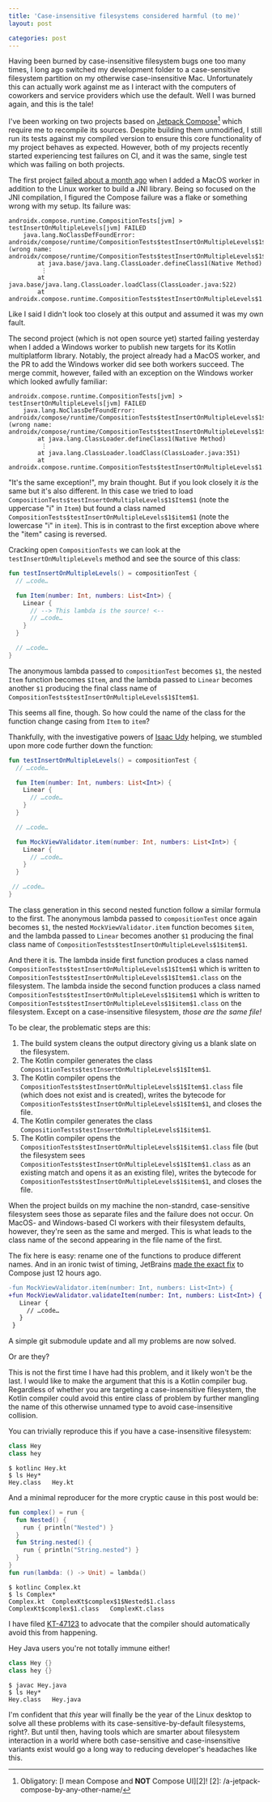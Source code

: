 ```yaml
---
title: 'Case-insensitive filesystems considered harmful (to me)'
layout: post

categories: post
---
```


Having been burned by case-insensitive filesystem bugs one too many times, I long ago switched my development folder to a case-sensitive filesystem partition on my otherwise case-insensitive Mac. Unfortunately this can actually work against me as I interact with the computers of coworkers and service providers which use the default. Well I was burned again, and this is the tale!

I've been working on two projects based on [Jetpack Compose][1][^1] which require me to recompile its sources. Despite building them unmodified, I still run its tests against my compiled version to ensure this core functionality of my project behaves as expected. However, both of my projects recently started experiencing test failures on CI, and it was the same, single test which was failing on both projects. 

 [1]: https://developer.android.com/jetpack/compose
 [^1]: Obligatory: [I mean Compose and **NOT** Compose UI][2]!
 [2]: /a-jetpack-compose-by-any-other-name/

The first project [failed about a month ago][3] when I added a MacOS worker in addition to the Linux worker to build a JNI library. Being so focused on the JNI compilation, I figured the Compose failure was a flake or something wrong with my setup. Its failure was:
```
androidx.compose.runtime.CompositionTests[jvm] > testInsertOnMultipleLevels[jvm] FAILED
    java.lang.NoClassDefFoundError: androidx/compose/runtime/CompositionTests$testInsertOnMultipleLevels$1$item$1 (wrong name: androidx/compose/runtime/CompositionTests$testInsertOnMultipleLevels$1$Item$1)
        at java.base/java.lang.ClassLoader.defineClass1(Native Method)
         ⋮
        at java.base/java.lang.ClassLoader.loadClass(ClassLoader.java:522)
        at androidx.compose.runtime.CompositionTests$testInsertOnMultipleLevels$1.invokeSuspend$Item(CompositionTests.kt:2055)
```
Like I said I didn't look too closely at this output and assumed it was my own fault.

[3]: https://github.com/JakeWharton/mosaic/runs/2547311635

The second project (which is not open source yet) started failing yesterday when I added a Windows worker to publish new targets for its Kotlin multiplatform library. Notably, the project already had a MacOS worker, and the PR to add the Windows worker did see both workers succeed. The merge commit, however, failed with an exception on the Windows worker which looked awfully familiar:
```
androidx.compose.runtime.CompositionTests[jvm] > testInsertOnMultipleLevels[jvm] FAILED
    java.lang.NoClassDefFoundError: androidx/compose/runtime/CompositionTests$testInsertOnMultipleLevels$1$Item$1 (wrong name: androidx/compose/runtime/CompositionTests$testInsertOnMultipleLevels$1$item$1)
        at java.lang.ClassLoader.defineClass1(Native Method)
         ⋮
        at java.lang.ClassLoader.loadClass(ClassLoader.java:351)
        at androidx.compose.runtime.CompositionTests$testInsertOnMultipleLevels$1.invokeSuspend$Item(CompositionTests.kt:2055)
```
"It's the same exception!", my brain thought. But if you look closely it _is_ the same but it's also different. In this case we tried to load `CompositionTests$testInsertOnMultipleLevels$1$Item$1` (note the uppercase "i" in `Item`) but found a class named `CompositionTests$testInsertOnMultipleLevels$1$item$1` (note the lowercase "i" in `item`). This is in contrast to the first exception above where the "item" casing is reversed.

Cracking open `CompositionTests` we can look at the `testInsertOnMultipleLevels` method and see the source of this class:
```kotlin
fun testInsertOnMultipleLevels() = compositionTest {
  // …code…

  fun Item(number: Int, numbers: List<Int>) {
    Linear {
      // --> This lambda is the source! <--
      // …code…
    }
  }

  // …code…
}
```

The anonymous lambda passed to `compositionTest` becomes `$1`, the nested `Item` function becomes `$Item`, and the lambda passed to `Linear` becomes another `$1` producing the final class name of `CompositionTests$testInsertOnMultipleLevels$1$Item$1`.

This seems all fine, though. So how could the name of the class for the function change casing from `Item` to `item`?

Thankfully, with the investigative powers of [Isaac Udy](https://medium.com/@isaac.udy_90859) helping, we stumbled upon more code further down the function:

```kotlin
fun testInsertOnMultipleLevels() = compositionTest {
  // …code…

  fun Item(number: Int, numbers: List<Int>) {
    Linear {
      // …code…
    }
  }

  // …code…

  fun MockViewValidator.item(number: Int, numbers: List<Int>) {
    Linear {
      // …code…
    }
  }

 // …code…
}
```

The class generation in this second nested function follow a similar formula to the first. The anonymous lambda passed to `compositionTest` once again becomes `$1`, the nested `MockViewValidator.item` function becomes `$item`, and the lambda passed to `Linear` becomes another `$1` producing the final class name of `CompositionTests$testInsertOnMultipleLevels$1$item$1`.

And there it is. The lambda inside first function produces a class named `CompositionTests$testInsertOnMultipleLevels$1$Item$1` which is written to `CompositionTests$testInsertOnMultipleLevels$1$Item$1.class` on the filesystem. The lambda inside the second function produces a class named `CompositionTests$testInsertOnMultipleLevels$1$item$1` which is written to `CompositionTests$testInsertOnMultipleLevels$1$item$1.class` on the filesystem. Except on a case-insensitive filesystem, _those are the same file!_

To be clear, the problematic steps are this:
 1. The build system cleans the output directory giving us a blank slate on the filesystem.
 2. The Kotlin compiler generates the class `CompositionTests$testInsertOnMultipleLevels$1$Item$1`.
 3. The Kotlin compiler opens the `CompositionTests$testInsertOnMultipleLevels$1$Item$1.class` file (which does not exist and is created), writes the bytecode for `CompositionTests$testInsertOnMultipleLevels$1$Item$1`, and closes the file.
 4. The Kotlin compiler generates the class `CompositionTests$testInsertOnMultipleLevels$1$item$1`.
 5. The Kotlin compiler opens the `CompositionTests$testInsertOnMultipleLevels$1$item$1.class` file (but the filesystem sees `CompositionTests$testInsertOnMultipleLevels$1$Item$1.class` as an existing match and opens it as an existing file), writes the bytecode for `CompositionTests$testInsertOnMultipleLevels$1$item$1`, and closes the file.

When the project builds on my machine the non-standrd, case-sensitive filesystem sees those as separate files and the failure does not occur. On MacOS- and Windows-based CI workers with their filesystem defaults, however, they're seen as the same and merged. This is what leads to the class name of the second appearing in the file name of the first.

The fix here is easy: rename one of the functions to produce different names. And in an ironic twist of timing, JetBrains [made the exact fix][4] to Compose just 12 hours ago.

```diff
-fun MockViewValidator.item(number: Int, numbers: List<Int>) {
+fun MockViewValidator.validateItem(number: Int, numbers: List<Int>) {
   Linear {
     // …code…
   }
 }
```

A simple git submodule update and all my problems are now solved.

 [4]: https://android.googlesource.com/platform/frameworks/support/+/f705520d29e250a762c7c8ba354715e3def6fcde%5E!/

Or are they?

This is not the first time I have had this problem, and it likely won't be the last. I would like to make the argument that this is a Kotlin compiler bug. Regardless of whether you are targeting a case-insensitive filesystem, the Kotlin compiler could avoid this entire class of problem by further mangling the name of this otherwise unnamed type to avoid case-insensitive collision.

You can trivially reproduce this if you have a case-insensitive filesystem:
```kotlin
class Hey
class hey
```
```
$ kotlinc Hey.kt
$ ls Hey*
Hey.class	Hey.kt
```

And a minimal reproducer for the more cryptic cause in this post would be:
```kotlin
fun complex() = run {
  fun Nested() {
    run { println("Nested") }
  }
  fun String.nested() {
    run { println("String.nested") }
  }
}
fun run(lambda: () -> Unit) = lambda()
```
```
$ kotlinc Complex.kt
$ ls Complex*
Complex.kt	ComplexKt$complex$1$Nested$1.class	ComplexKt$complex$1.class	ComplexKt.class
```

I have filed [KT-47123](https://youtrack.jetbrains.com/issue/KT-47123) to advocate that the compiler should automatically avoid this from happening.

Hey Java users you're not totally immune either!

```java
class Hey {}
class hey {}
```
```
$ javac Hey.java
$ ls Hey*
Hey.class	Hey.java
```

I'm confident that _this_ year will finally be the year of the Linux desktop to solve all these problems with its case-sensitive-by-default filesystems, right?. But until then, having tools which are smarter about filesystem interaction in a world where both case-sensitive and case-insensitive variants exist would go a long way to reducing developer's headaches like this.
